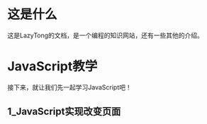 # 这是什么
  这是LazyTong的文档，是一个编程的知识网站，还有一些其他的介绍。
# JavaScript教学
接下来，就让我们先一起学习JavaScript吧！
## 1_JavaScript实现改变页面
